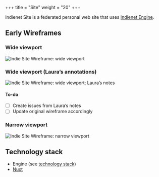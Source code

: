 +++
title = "Site"
weight = "20"
+++

Indienet Site is a federated personal web site that uses [Indienet Engine](../engine).

## Early Wireframes

### Wide viewport

![Indie Site Wireframe: wide viewport](/images/wireframes/indie-site/base-annotated.png)

### Wide viewport (Laura’s annotations)

![Indie Site Wireframe: wide viewport; Laura’s notes](/images/wireframes/indie-site/base-annotated-lauras-notes.png)

#### To-do

* [ ] Create issues from Laura’s notes
* [ ] Update original wireframe accordingly

### Narrow viewport

![Indie Site Wireframe: narrow viewport](/images/wireframes/indie-site/base-narrow-viewport.png)

## Technology stack

  * Engine (see [technology stack](../engine/technology-stack))
  * [Nuxt](https://nuxtjs.org)
